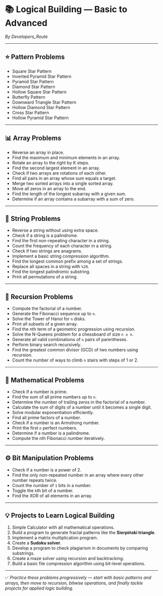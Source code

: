 # 📚 Logical Building — Basic to Advanced  
_By Developers_Route_

---

## ⭐ Pattern Problems

- Square Star Pattern
- Inverted Pyramid Star Pattern
- Pyramid Star Pattern
- Diamond Star Pattern
- Hollow Square Star Pattern
- Butterfly Pattern
- Downward Triangle Star Pattern
- Hollow Diamond Star Pattern
- Cross Star Pattern
- Hollow Pyramid Star Pattern

---

## 📊 Array Problems

- Reverse an array in place.
- Find the maximum and minimum elements in an array.
- Rotate an array to the right by K steps.
- Find the second largest element in an array.
- Check if two arrays are rotations of each other.
- Find all pairs in an array whose sum equals a target.
- Merge two sorted arrays into a single sorted array.
- Move all zeros in an array to the end.
- Find the length of the longest subarray with a given sum.
- Determine if an array contains a subarray with a sum of zero.

---

## 📝 String Problems

- Reverse a string without using extra space.
- Check if a string is a palindrome.
- Find the first non-repeating character in a string.
- Count the frequency of each character in a string.
- Check if two strings are anagrams.
- Implement a basic string compression algorithm.
- Find the longest common prefix among a set of strings.
- Replace all spaces in a string with `%20`.
- Find the longest palindromic substring.
- Print all permutations of a string.

---

## 🔁 Recursion Problems

- Compute the factorial of a number.
- Generate the Fibonacci sequence up to `n`.
- Solve the Tower of Hanoi for `n` disks.
- Print all subsets of a given array.
- Find the nth term of a geometric progression using recursion.
- Solve the N-Queens problem for a chessboard of size `n x n`.
- Generate all valid combinations of `n` pairs of parentheses.
- Perform binary search recursively.
- Find the greatest common divisor (GCD) of two numbers using recursion.
- Count the number of ways to climb `n` stairs with steps of 1 or 2.

---

## 🔢 Mathematical Problems

- Check if a number is prime.
- Find the sum of all prime numbers up to `n`.
- Determine the number of trailing zeros in the factorial of a number.
- Calculate the sum of digits of a number until it becomes a single digit.
- Solve modular exponentiation efficiently.
- Find all prime factors of a number.
- Check if a number is an Armstrong number.
- Print the first `n` perfect numbers.
- Determine if a number is a palindrome.
- Compute the nth Fibonacci number iteratively.

---

## ⚙️ Bit Manipulation Problems

- Check if a number is a power of 2.
- Find the only non-repeated number in an array where every other number repeats twice.
- Count the number of `1` bits in a number.
- Toggle the `k`th bit of a number.
- Find the XOR of all elements in an array.

---

## 💡 Projects to Learn Logical Building

1. Simple Calculator with all mathematical operations.
2. Build a program to generate fractal patterns like the **Sierpiński triangle**.
3. Implement a matrix multiplication program.
4. Create a **Sudoku solver**.
5. Develop a program to check plagiarism in documents by comparing substrings.
6. Create a maze solver using recursion and backtracking.
7. Build a basic file compression algorithm using bit-level operations.

---

✅ _Practice these problems progressively — start with basic patterns and arrays, then move to recursion, bitwise operations, and finally tackle projects for applied logic building._
